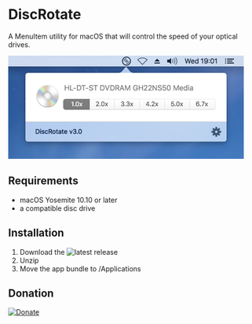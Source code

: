# DiscRotate

A MenuItem utility for macOS that will control the speed of your optical drives.

![DiscRotate](discrotate.png)

## Requirements

- macOS Yosemite 10.10 or later
- a compatible disc drive


## Installation

1. Download the ![latest release](https://github.com/georgwacker/DiscRotate/releases/latest)
2. Unzip
3. Move the app bundle to /Applications


## Donation

[![Donate](https://img.shields.io/badge/Donate-PayPal-green.svg)](https://www.paypal.com/cgi-bin/webscr?cmd=_s-xclick&hosted_button_id=M46RDHH9QCVG6)
